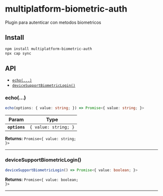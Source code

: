 # multiplatform-biometric-auth

Plugin para autenticar con metodos biometricos

## Install

```bash
npm install multiplatform-biometric-auth
npx cap sync
```

## API

<docgen-index>

- [`echo(...)`](#echo)
- [`deviceSupportBiometricLogin()`](#devicesupportbiometriclogin)

</docgen-index>

<docgen-api>
<!--Update the source file JSDoc comments and rerun docgen to update the docs below-->

### echo(...)

```typescript
echo(options: { value: string; }) => Promise<{ value: string; }>
```

| Param         | Type                            |
| ------------- | ------------------------------- |
| **`options`** | <code>{ value: string; }</code> |

**Returns:** <code>Promise&lt;{ value: string; }&gt;</code>

---

### deviceSupportBiometricLogin()

```typescript
deviceSupportBiometricLogin() => Promise<{ value: boolean; }>
```

**Returns:** <code>Promise&lt;{ value: boolean; }&gt;</code>

---

</docgen-api>
